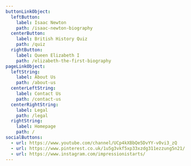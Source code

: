 ```yaml
---
buttonLinkObject:
  leftButton:
    label: Isaac Newton
    path: /isaac-newton-biography
  centerButton:
    label: British History Quiz
    path: /quiz
  rightButton:
    label: Queen Elizabeth I
    path: /elizabeth-the-first-biography
pageLinkObject:
  leftString:
    label: About Us
    path: /about-us
  centerLeftString:
    label: Contact Us
    path: /contact-us
  centerRightString:
    label: Legal
    path: /legal
  rightString:
    label: Homepage
    path: /
socialButtons:
  - url: https://www.youtube.com/channel/UCp4kXBbQe5DvYY-v0vi3_zQ
  - url: https://www.pinterest.co.uk/1u5g3vkf5xp33xzdg311ezzung5n21/
  - url: https://www.instagram.com/impressionistarts/
---
```

